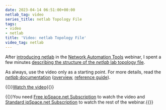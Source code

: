 ```yaml
---
date: 2023-04-14 06:51:00+00:00
netlab_tag: video
series_title: netlab Topology File
tags:
- video
- netlab
title: 'Video: netlab Topology File'
video_tag: netlab
---
```

After [introducing netlab](https://my.ipspace.net/bin/list?id=NetTools#NETLAB) in the [Network Automation Tools](https://www.ipspace.net/Network_Automation_Tools) webinar, I spent a few minutes [describing the structure of the _netlab_ lab topology file](https://my.ipspace.net/bin/get/NetTools/N4%20-%20netlab%20Topology%20File.mp4?doccode=NetTools).

As always, use the video only as a starting point. For more details, read the [_netlab_ documentation](https://netlab.tools/) ([overview](https://netlab.tools/topology-overview/), [reference guide](https://netlab.tools/topology-reference/)). 

{{<jump>}}[Watch the video](https://my.ipspace.net/bin/get/NetTools/N4%20-%20netlab%20Topology%20File.mp4?doccode=NetTools){{</jump>}}

{{<note free>}}You need [Free ipSpace.net Subscription](https://www.ipspace.net/Subscription/Free) to watch the video and [Standard ipSpace.net Subscription](https://www.ipspace.net/Subscription) to watch the rest of the webinar.{{</note>}}

